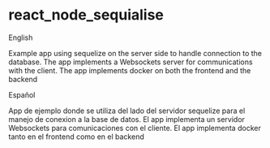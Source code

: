 # react_node_sequialise

English

Example app using sequelize on the server side to handle connection to the database. The app implements a Websockets server for communications with the client. The app implements docker on both the frontend and the backend

Español

App de ejemplo donde se utiliza del lado del servidor sequelize para el manejo de conexion a la base de datos. El app implementa un servidor Websockets para comunicaciones con el cliente. El app implementa docker tanto en el frontend como en el backend
